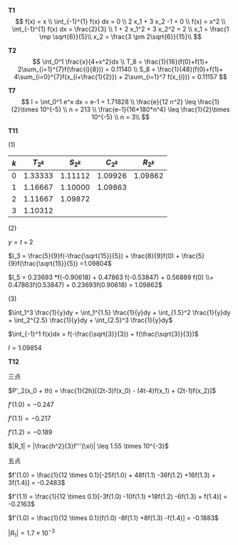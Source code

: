 **T1**
$$
f(x) = x \\
\int_{-1}^{1} f(x) dx = 0 \\
2 x_1 + 3 x_2 -1 = 0 \\
f(x) = x^2 \\
\int_{-1}^{1} f(x) dx = \frac{2}{3} \\
1 + 2 x_1^2 + 3 x_2^2 = 2 \\
x_1 = \frac{1 \mp \sqrt{6}}{5}\\
x_2 = \frac{3 \pm 2\sqrt{6}}{15}\\
$$


**T2**
$$
\int_0^1 \frac{x}{4+x^2}dx \\
T_8 = \frac{1}{16}(f(0)+f(1)+ 2\sum_{i=1}^{7}f(\frac{i}{8})) = 0.11140 \\
S_8 = \frac{1}{48}(f(0)+f(1)+ 4\sum_{i=0}^{7}f(x_{i+\frac{1}{2}}) + 2\sum_{i=1}^7 f(x_{i})) = 0.11157
$$


**T7**
$$
I = \int_0^1 e^x dx = e-1 = 1.71828 \\
\frac{e}{12 n^2} \leq \frac{1}{2}\times 10^{-5} \\
n = 213 \\
\frac{e-1}{16*180*n^4} \leq \frac{1}{2}\times 10^{-5} \\
n = 3\\
$$


**T11**

(1)

| $k$  | $T_{2^k}$ | $S_{2^k}$ | $C_{2^k}$ | $R_{2^k}$ |
| ---- | --------- | --------- | --------- | --------- |
| 0    | 1.33333   | 1.11112   | 1.09926   | 1.09862   |
| 1    | 1.16667   | 1.10000   | 1.09863   |           |
| 2    | 1.11667   | 1.09872   |           |           |
| 3    | 1.10312   |           |           |           |



(2)

$y = t+2$

$I_3 = \frac{5}{9}f(-\frac{\sqrt{15}}{5}) + \frac{8}{9}f(0) + \frac{5}{9}f(\frac{\sqrt{15}}{5})  =1.09804$

$I_5 =  0.23693 *f(-0.90618) + 0.47863 f(-0.53847) + 0.56889 f(0) \\+ 0.47863f(0.53847) + 0.23693f(0.90618) = 1.09862$



(3)

$\int_1^3 \frac{1}{y}dy = \int_1^{1.5} \frac{1}{y}dy + \int_{1.5}^2 \frac{1}{y}dy + \int_2^{2.5} \frac{1}{y}dy + \int_{2.5}^3 \frac{1}{y}dy$ 

$\int_{-1}^1 f(x)dx = f(-\frac{\sqrt{3}}{3}) + f(\frac{\sqrt{3}}{3})$

$I = 1.09854$



**T12**

三点

$P'_2(x_0 + th) = \frac{1}{2h}[(2t-3)f(x_0) - (4t-4)f(x_1) + (2t-1)f(x_2)]$

$f'(1.0) = -0.247$

$f'(1.1) = -0.217$

$f'(1.2) = -0.189$

$|R_1| = |\frac{h^2}{3}f'''(\xi)| \leq 1.55 \times 10^{-3}$

五点

$f'(1.0) = \frac{1}{12 \times 0.1}[-25f(1.0) + 48f(1.1) -36f(1.2) +16f(1.3) + 3f(1.4)] = -0.2483$ 

$f'(1.1) = \frac{1}{12 \times 0.1}[-3f(1.0) -10f(1.1) +18f(1.2) -6f(1.3) + f(1.4)] = -0.2163$ 

$f'(1.0) = \frac{1}{12 \times 0.1}[f(1.0) -8f(1.1) +8f(1.3) -f(1.4)] = -0.1883$  

$|R_1| = 1.7 \times 10^{-3}$ 












